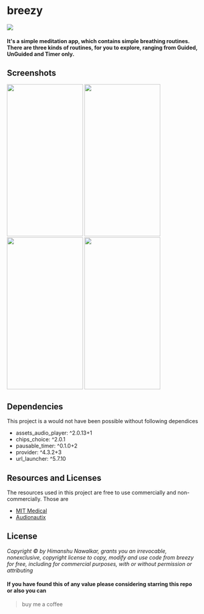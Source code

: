 # breezy
![](https://drive.google.com/uc?export=view&id=1Qx7hiqwS6waxVQlYYCPCWA6sBgo2Iw3Z)

#### It's a simple meditation app, which contains simple breathing routines. There are three kinds of routines, for you to explore, ranging from Guided, UnGuided and Timer only.

## Screenshots
<img src="https://drive.google.com/uc?export=view&id=1YmGIj9d5WJUsibvussWm8ux0NNfOEM5B" width="200" height="400" /> <img src="https://drive.google.com/uc?export=view&id=1eVXltUm61kYadF5DQTVUqAPJ7IKLGCeo" width="200" height="400" /> <img src="https://drive.google.com/uc?export=view&id=1d2fngj-Yew6B77v9V-jPRgltJAZ1ntVF" width="200" height="400" /> <img src="https://drive.google.com/uc?export=view&id=1IZymQOrxRCW9edJ9IpDNVqQbuovyOb1T" width="200" height="400" />

## Dependencies

This project is a would not have been possible without following dependices
- assets_audio_player: ^2.0.13+1
- chips_choice: ^2.0.1
- pausable_timer: ^0.1.0+2
- provider: ^4.3.2+3
- url_launcher: ^5.7.10

## Resources and Licenses

The resources used in this project are free to use commercially and non-commercially. Those are
-  [MIT Medical](https://medical.mit.edu/community/sleep/resources)
-  [Audionautix](https://audionautix.com/)

## License

_Copyright © by Himanshu Nawalkar, grants you an irrevocable, nonexclusive, copyright license to copy, modify and use code from breezy for free, including for commercial purposes, with or without permission or attributing_


#### If you have found this of any value please considering starring this repo or also you can 
> buy me a coffee

